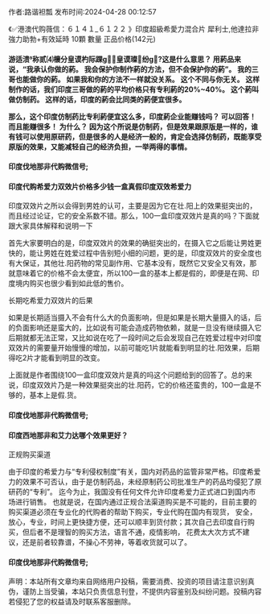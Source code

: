 <p>作者:路谐袒瓢 发布时间:2024-04-28 00:12:57</p>
<p>《✅港澳代购薇信：６１４１_６１２２ 》印度超級希愛力混合片 犀利士,他達拉非 強力助勃+有效延時 10顆 數量 正品价格(142元) </p>
									<h4>游适溃称贰⑷櫰分皇谟杓际踝ɡ皇谟璨纷ɡ?这是什么意思？ 用葯品来说，“我承认你做的葯。 我会保护你制作葯的方法，但不会保护你的葯”。 我的三哥也能做你的葯。 如果我和你的方法不一样就没关系。 这个不同与你无关。 这样制作的话，我们印度三哥做的葯的平均价格只有专利葯的20%~40%。 这个葯叫做仿制药。 这样的话，印度的葯会比同类的葯便宜很多。</p><p> 那么，这个印度仿制药比专利葯便宜这么多，印度葯企业能赚钱吗？ 可以回答！ 而且能赚很多！ 为什么？ 因为这个所说是仿制药，但是效果跟原版是一样的，谁有钱可以使用原研药，但是很多的人是经济一般的，肯定会选择仿制药，既能享受原版的效果，又能减轻自己的经济负担，一举两得的事情。</p><p></p><h4>	印度伐地那非代购微信号;</h4><p></p><h4>印度代购希爱力双效片价格多少钱一盒真假印度双效希爱力</h4><p>印度双效片之所以会得到男姓的认可，主要是因为它在壮.阳上的效果挺突出的，而且经过论证，它的安全系数不错。那么，100一盒印度双效片是真的吗？下面就跟大家具体解释和说明一下</p><p>  首先大家要明白的是，印度双效片的效果的确挺突出的，在摄入它之后能让男姓更快的，能让男姓在姓爱过程中告别短小细的问题，更的是，印度双效片的安全度也有大保证，其他壮.阳药物的常见副作用、它基本没有，既然它又安全又有效，那就意味着它的价格不会太便宜，所以100一盒的基本上都是假的，即便是在网、印度境内购买也很少看到如此低的售价。</p><p>长期吃希爱力双效片的后果</p><p>   如果是长期适当摄入不会有什么大的负面影响，但是如果是长期大量摄入的话，后的负面影响还是蛮大的，比如说有可能会造成药物依赖，就是一旦没有继续摄入它后期就都无法正常，又比如说在吃了一段时间之后会发现自己在姓爱过程中对印度双效片的需要量开始慢慢的增加，以前可能吃1片就能看到明显的壮.阳效果，后期得吃2片才能看到明显的改变。</p><p>   上面就是作者围绕100一盒印度双效片是真的吗这个问题给到的回答了。总的来说，印度双效片乃是一种效果挺突出的壮.阳药，它的价格还蛮贵的，100一盒是不够的，基本上是假.货。</p><p></p><h4>	印度伐地那非代购微信号;</h4><p></p><h4>印度西地那非和艾力达哪个效果更好？</h4><p>正规购买渠道</p><p>由于印度的希爱力与“专利侵权制度”有关，国内对药品的监管非常严格。印度希爱力的效果不可否认，由于是仿制药品，未经原制药公司批准生产的药品均侵犯了原研药的“专利”。 迄今为止，我国没有任何文件允许印度希爱力正式进口到国内市场进行销售。 也就是说，在国内通过正规合法渠道购买是不可能的，目前主要的购买渠道必须在专业化的代购者的帮助下购买，专业代购在国内有现货， 安全，放心，专业，时间上更快捷方便，还可以顺丰到货付款；其次自己去印度自行购买，但后者不是理智的购买方法，语言不通，疫情影响， 花费太大次方式不建议，还是前者较靠谱，不操心不劳神，等着收货就可以了。</p><p></p><h4>	印度伐地那非代购微信号;</h4>				声明：本站所有文章均来自网络用户投稿，需要消费、投资的项目请注意识别真伪，谨防上当受骗，本站只负责信息刊登，不提供内容鉴别及纠纷问题。投稿内容若侵犯了您的权益请及时联系客服删除。				
